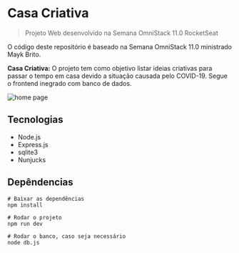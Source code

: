 # Casa Criativa
> Projeto Web desenvolvido na Semana OmniStack 11.0 RocketSeat

O código deste repositório é baseado na Semana OmniStack 11.0 ministrado Mayk Brito.

**Casa Criativa:** O projeto tem como objetivo listar ideias criativas para passar o tempo em casa devido a situação causada pelo COVID-19. Segue o frontend inegrado com banco de dados.

![home page](https://raw.githubusercontent.com/willgoncalvescruz/casacriativa/master/public/casacriativa-home.png)

## Tecnologias 
- Node.js
- Express.js
- sqlite3
- Nunjucks

## Depêndencias
```sl
# Baixar as dependências
npm install

# Rodar o projeto
npm run dev

# Rodar o banco, caso seja necessário
node db.js
```